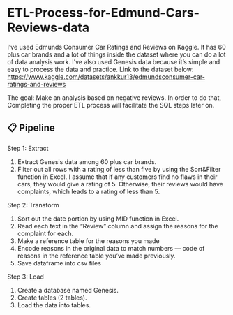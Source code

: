 # ETL-Process-for-Edmund-Cars-Reviews-data

I’ve used Edmunds Consumer Car Ratings and Reviews on Kaggle.
It has 60 plus car brands and a lot of things inside the dataset where you can do a lot of data analysis work.
I’ve also used Genesis data because it’s simple and easy to process the data and practice.
Link to the dataset below:
https://www.kaggle.com/datasets/ankkur13/edmundsconsumer-car-ratings-and-reviews

The goal: Make an analysis based on negative reviews. In order to do that, Completing the proper ETL process will facilitate the SQL steps later on.


## 📋 Pipeline

Step 1: Extract
1. Extract Genesis data among 60 plus car brands.
2. Filter out all rows with a rating of less than five by using the Sort&Filter function in Excel. I assume that if any customers find no flaws in their cars, they would give a rating of 5. Otherwise, their reviews would have complaints, which leads to a rating of less than 5.

Step 2: Transform

1. Sort out the date portion by using MID function in Excel.
2. Read each text in the “Review” column and assign the reasons for the complaint for each.
3. Make a reference table for the reasons you made
4. Encode reasons in the original data to match numbers — code of reasons in the reference table you’ve made previously.
5. Save dataframe into csv files

Step 3: Load
1. Create a database named Genesis.
2. Create tables (2 tables).
3. Load the data into tables.
